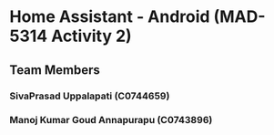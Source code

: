 # Home Assistant - Android (MAD-5314 Activity 2)

## Team Members

### SivaPrasad Uppalapati (C0744659)

### Manoj Kumar Goud Annapurapu (C0743896)


